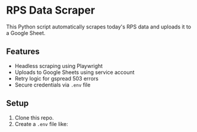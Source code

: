 # RPS Data Scraper

This Python script automatically scrapes today's RPS data and uploads it to a Google Sheet.

## Features
- Headless scraping using Playwright
- Uploads to Google Sheets using service account
- Retry logic for gspread 503 errors
- Secure credentials via `.env` file

## Setup

1. Clone this repo.
2. Create a `.env` file like:
